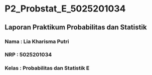 # P2_Probstat_E_5025201034

## Laporan Praktikum Probabilitas dan Statistik

### Nama  : Lia Kharisma Putri
### NRP   : 5025201034
### Kelas : Probabilitas dan Statistik E
